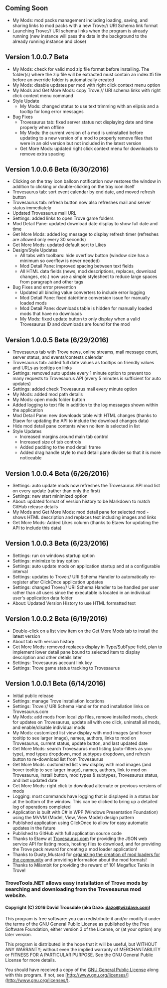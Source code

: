 ﻿<div id="main_content_wrap" class="outer"><section id="main_content" class="inner">

## Coming Soon
- My Mods: mod packs management including loading, saving, and sharing links to mod packs with a new Trove:// URI Schema link format
- Launching Trove:// URI schema links when the program is already running (new instance will pass the data in the background to the already running instance and close)

## Version 1.0.0.7 Beta
- My Mods: check for valid mod zip file format before installing. The folder(s) where the zip file will be extracted must contain an index.tfi file before an override folder is automatically created
- My Mods: disable updates per mod with right click context menu option
- My Mods and Get More Mods: copy Trove:// URI schema links with right click context menu command
- Style Update
  - My Mods: changed status to use text trimming with an elipsis and a tooltip for long error messages
- Bug Fixes
  - Trovesaurus tab: fixed server status not displaying date and time properly when offline
  - My Mods: the current version of a mod is uninstalled before updating to a new version of a mod to properly remove files that were in an old version but not included in the latest version
  - Get More Mods: updated right click context menu for downloads to remove extra spacing

## Version 1.0.0.6 Beta (6/30/2016)
- Clicking on the tray icon balloon notification now restores the window in addition to clicking or double-clicking on the tray icon itself
- Trovesaurus tab: sort event calendar by end date, and moved refresh button
- Trovesaurus tab: refresh button now also refreshes mail and server status immediately
- Updated Trovesaurus mail URL
- Settings: added links to open Trove game folders
- Mod Detail Pane: updated download date display to show full date and time
- Get More Mods: added log message to display refresh timer (refreshes are allowed only every 30 seconds)
- Get More Mods: updated default sort to Likes
- Design/Style Updates
  - All tabs with toolbars: hide overflow button (window size has a minimum so overflow is never needed)
  - Mod Detail Pane: improved spacing between text fields
  - All HTML data fields (news, mod descriptions, replaces, download changes, etc.) now use a simple stylesheet to reduce large spaces from paragraph and other tags
- Bug Fixes and error prevention
  - Updated all binding value converters to include error logging
  - Mod Detail Pane: fixed date/time conversion issue for manually loaded mods
  - Mod Detail Pane: downloads table is hidden for manually loaded mods that have no downloads
  - My Mods: fixed update button to only display when a valid Trovesaurus ID and downloads are found for the mod

## Version 1.0.0.5 Beta (6/29/2016)
- Trovesaurus tab with Trove news, online streams, mail message count, server status, and events/contests calendar
- Trovesaurus tab: added full date values as tooltips on friendly values and URLs as tooltips on links
- Settings: removed auto update every 1 minute option to prevent too many requests to Trovesaurus API (every 5 minutes is sufficient for auto updates)
- Settings: added check Trovesaurus mail every minute option
- My Mods: added mod path details
- My Mods: open mods folder button
- Added logging to text file in addition to the log messages shown within the application
- Mod Detail Pane: new downloads table with HTML changes (thanks to Etaew for updating the API to include the download changes data)
- Hide mod detail pane contents when no item is selected in list
- Style Updates
  - Increased margins around main tab control
  - Increased size of tab controls
  - Added padding to the mod detail frame
  - Added drag handle style to mod detail pane divider so that it is more noticeable

## Version 1.0.0.4 Beta (6/26/2016)
- Settings: auto update mods now refreshes the Trovesaurus API mod list on every update (rather than only the first)
- Settings: new start minimized option
- About: updated format of version history to be Markdown to match GitHub release details
- My Mods and Get More Mods: mod detail pane for selected mod - shows HTML description and replaces text including images and links
- Get More Mods: Added Likes column (thanks to Etaew for updating the API to include this data)

## Version 1.0.0.3 Beta (6/23/2016)
- Settings: run on windows startup option
- Settings: minimize to tray option
- Settings: auto update mods on application startup and at a configurable interval
- Settings: updates to Trove:// URI Schema Handler to automatically re-register after ClickOnce application updates
- Settings: changed Trove:// URI Schema Handler to be handled per user rather than all users since the executable is located in an individual user's application data folder
- About: Updated Version History to use HTML formatted text

## Version 1.0.0.2 Beta (6/19/2016)
- Double-click on a list view item on the Get More Mods tab to install the latest version
- About tab with version history
- Get More Mods: removed replaces display in Type/SubType field, plan to implement lower detail pane bound to selected item to display description and other details later
- Settings: Trovesaurus account link key
- Settings: Trove game status tracking to Trovesaurus

## Version 1.0.0.1 Beta (6/14/2016)
- Initial public release
- Settings: manage Trove installation locations
- Settings: Trove:// URI Schema Handler for mod installation links on Trovesaurus.com
- My Mods: add mods from local zip files, remove installed mods, check for updates on Trovesaurus, update all with one click, uninstall all mods, and enable/disable individual mods
- My Mods: customized list view display with mod images (and hover tooltip to see larger image), names, authors, links to mod on Trovesaurus, current status, update button, and last updated date
- Get More Mods: search Trovesaurus mod listing (auto-filters as you type), mod types dropdown, mod subtypes dropdown, and refresh button to re-download list from Trovesaurus
- Get More Mods: customized list view display with mod images (and hover tooltip to see larger image), names, authors, link to mod on Trovesaurus, install button, mod types &amp; subtypes, Trovesaurus status, and last updated date
- Get More Mods: right click to download alternate or previous versions of mods
- Logging: most commands have logging that is displayed in a status bar at the bottom of the window. This can be clicked to bring up a detailed log of operations completed
- Application is built with C# in WPF (Windows Presentation Foundation) using the MVVM (Model, View, View Model) design pattern
- Published application using ClickOnce to allow for easy automatic updates in the future
- Published to GitHub with full application source code
- Thanks to Etaew at [Trovesaurus.com](http://www.trovesaurus.com/) for providing the JSON web service API for listing mods, hosting files to download, and for providing the Trove pack reward for creating a mod loader application!
- Thanks to Dusty_Mustard for [organizing the creation of mod loaders for the community](http://forums.trovegame.com/showthread.php?99562-A-request-from-the-community-to-the-community-Build-a-new-Mod-Loader!) and providing information about the mod formats!
- Thanks to Milambit for providing the reward of 101 Megaflux Tanks in Trove!

### TroveTools.NET allows easy installation of Trove mods by searching and downloading from the Trovesaurus mod website.
#### Copyright (C) 2016 David Trousdale (aka Dazo: [dazo@wizdave.com](mailto:dazo@wizdave.com))
This program is free software: you can redistribute it and/or modify
it under the terms of the GNU General Public License as published by
the Free Software Foundation, either version 3 of the License, or
(at your option) any later version.

This program is distributed in the hope that it will be useful,
but WITHOUT ANY WARRANTY; without even the implied warranty of
MERCHANTABILITY or FITNESS FOR A PARTICULAR PURPOSE. See the
GNU General Public License for more details.

You should have received a copy of the [GNU General Public License](https://raw.githubusercontent.com/DazoTrove/TroveTools.NET/master/LICENSE)
along with this program. If not, see [http://www.gnu.org/licenses/](http://www.gnu.org/licenses/).

</section></div>
